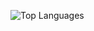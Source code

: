 ![Top Languages](https://github-readme-stats.vercel.app/api/top-langs/?username=DKrasauskas&layout=compact&theme=dark&cache_seconds=1800)

